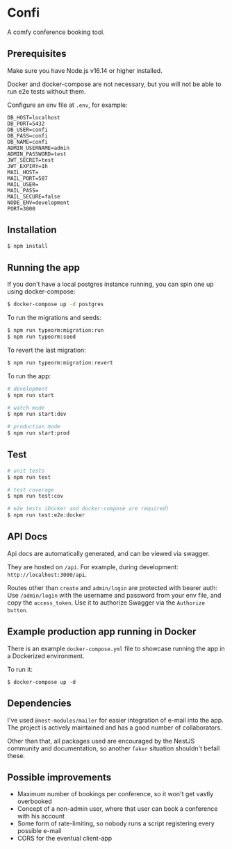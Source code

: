 # Confi

A comfy conference booking tool.

## Prerequisites

Make sure you have Node.js v16.14 or higher installed.

Docker and docker-compose are not necessary, but you will not be able to run e2e tests without them.

Configure an env file at `.env`, for example:
```dotenv
DB_HOST=localhost
DB_PORT=5432
DB_USER=confi
DB_PASS=confi
DB_NAME=confi
ADMIN_USERNAME=admin
ADMIN_PASSWORD=test
JWT_SECRET=test
JWT_EXPIRY=1h
MAIL_HOST=
MAIL_PORT=587
MAIL_USER=
MAIL_PASS=
MAIL_SECURE=false
NODE_ENV=development
PORT=3000
```

## Installation

```bash
$ npm install
```

## Running the app

If you don't have a local postgres instance running, you can spin one up using docker-compose:
```bash
$ docker-compose up -d postgres
```

To run the migrations and seeds:
```bash
$ npm run typeorm:migration:run
$ npm run typeorm:seed
```

To revert the last migration:
```bash
$ npm run typeorm:migration:revert
```

To run the app:
```bash
# development
$ npm run start

# watch mode
$ npm run start:dev

# production mode
$ npm run start:prod
```

## Test

```bash
# unit tests
$ npm run test

# test coverage
$ npm run test:cov

# e2e tests (Docker and docker-compose are required)
$ npm run test:e2e:docker
```

## API Docs

Api docs are automatically generated, and can be viewed via swagger.

They are hosted on `/api`. For example, during development: `http://localhost:3000/api`.

Routes other than `create` and `admin/login` are protected with bearer auth:
Use `/admin/login` with the username and password from your env file, and copy the `access_token`.
Use it to authorize Swagger via the `Authorize button`.

## Example production app running in Docker

There is an example `docker-compose.yml` file to showcase running the app in a Dockerized environment.

To run it:
```shell
$ docker-compose up -d
```

## Dependencies

I've used `@nest-modules/mailer` for easier integration of e-mail into the app.
The project is actively maintained and has a good number of collaborators.

Other than that, all packages used are encouraged by the NestJS community and documentation,
so another `faker` situation shouldn't befall these.

## Possible improvements

* Maximum number of bookings per conference, so it won't get vastly overbooked
* Concept of a non-admin user, where that user can book a conference with his account
* Some form of rate-limiting, so nobody runs a script registering every possible e-mail
* CORS for the eventual client-app
